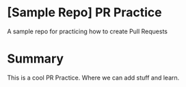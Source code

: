 # [Sample Repo] PR Practice
A sample repo for practicing how to create Pull Requests
# Summary
This is a cool PR Practice.
Where we can add stuff and learn.